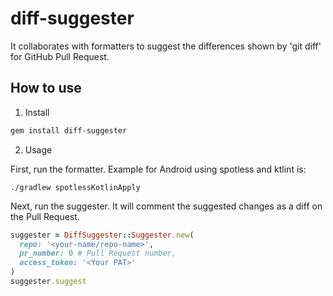 # diff-suggester

It collaborates with formatters to suggest the differences shown by 'git diff' for GitHub Pull Request.

## How to use

1. Install

```zsh
gem install diff-suggester
```

2. Usage

First, run the formatter. Example for Android using spotless and ktlint is:

```
./gradlew spotlessKotlinApply
```

Next, run the suggester. It will comment the suggested changes as a diff on the Pull Request.

```ruby
suggester = DiffSuggester::Suggester.new(
  repo: '<your-name/repo-name>',
  pr_number: 0 # Pull Request number,
  access_token: '<Your PAT>'
)
suggester.suggest
```
